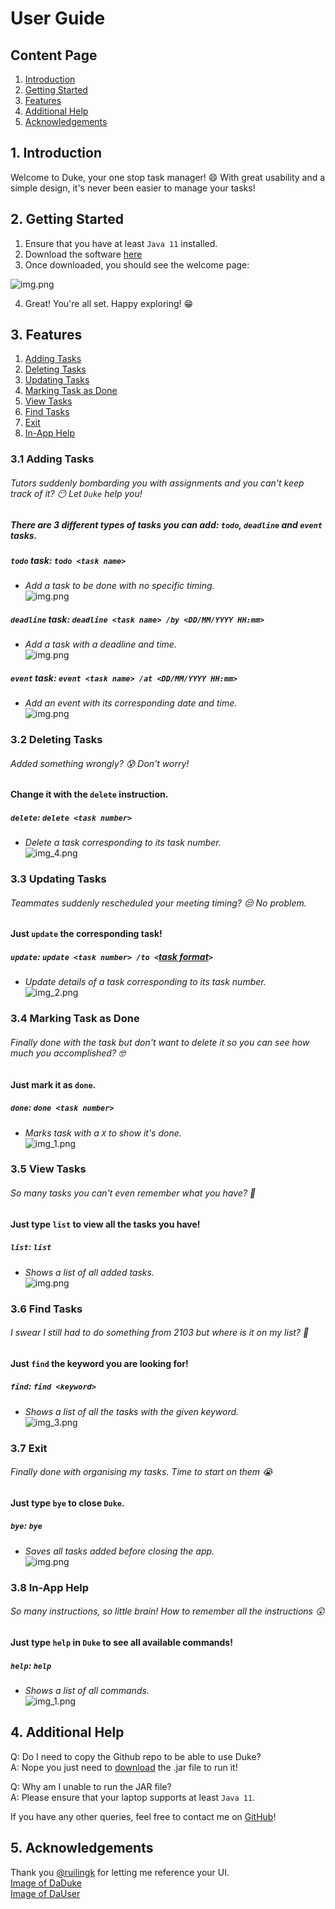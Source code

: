 # User Guide

## Content Page
1. [Introduction](#1-introduction)
2. [Getting Started](#2-getting-started)
3. [Features](#3-features)
4. [Additional Help](#4-additional-help)
5. [Acknowledgements](#5-acknowledgements)

## 1. Introduction 
Welcome to Duke, your one stop task manager! :smile:
With great usability and a simple design, it's never been easier to manage your tasks!

## 2. Getting Started
1. Ensure that you have at least `Java 11` installed.
2. Download the software [here](https://github.com/JodyLorah/ip/releases/tag/v0.2)
3. Once downloaded, you should see the welcome page:

![img.png](images/successfulSetup.png)
   
4. Great! You're all set. Happy exploring! :grin:

## 3. Features
1. [Adding Tasks](#31-adding-tasks)
2. [Deleting Tasks](#32-deleting-tasks)
3. [Updating Tasks](#33-updating-tasks)
4. [Marking Task as Done](#34-marking-task-as-done)
5. [View Tasks](#35-view-tasks)
6. [Find Tasks](#36-find-tasks)
7. [Exit](#37-exit)
8. [In-App Help](#38-in-app-help)
### 3.1 Adding Tasks
###### Tutors suddenly bombarding you with assignments and you can't keep track of it? :no_mouth: Let `Duke` help you!
##### There are 3 different types of tasks you can add: `todo`, `deadline` and `event` tasks.
##### `todo` task: _`todo <task name>`_ 
* _Add a task to be done with no specific timing._ \
![img.png](images/todo.png)

##### `deadline` task: _`deadline <task name> /by <DD/MM/YYYY HH:mm>`_
* _Add a task with a deadline and time._ \
![img.png](images/deadline.png)

##### `event` task: _`event <task name> /at <DD/MM/YYYY HH:mm>`_
* _Add an event with its corresponding date and time._ \
![img.png](images/event.png)
  
### 3.2 Deleting Tasks
###### Added something wrongly? :cold_sweat: Don't worry! 
#### Change it with the `delete` instruction.
##### `delete`: _`delete <task number>`_
* _Delete a task corresponding to its task number._ \
![img_4.png](images/delete.png)

### 3.3 Updating Tasks
###### Teammates suddenly rescheduled your meeting timing? :unamused: No problem. 
#### Just `update` the corresponding task!
##### `update`: _`update <task number> /to <`[task format](#31-adding-tasks)`>`_
* _Update details of a task corresponding to its task number._ \
![img_2.png](images/update.png)
  
### 3.4 Marking Task as Done
###### Finally done with the task but don't want to delete it so you can see how much you accomplished? :nerd_face: 
#### Just mark it as `done`.
##### `done`: _`done <task number>`_ 
* _Marks task with a `X` to show it's done._ \
![img_1.png](images/done.png)
  
### 3.5 View Tasks
###### So many tasks you can't even remember what you have? :exploding_head: 
#### Just type `list` to view all the tasks you have!
##### `list`: _`list`_
* _Shows a list of all added tasks._ \
![img.png](images/list.png)

### 3.6 Find Tasks
###### I swear I still had to do something from 2103 but where is it on my list? :woozy_face:
#### Just `find` the keyword you are looking for!
##### `find`: _`find <keyword>`_
* _Shows a list of all the tasks with the given keyword._ \
![img_3.png](images/find.png)
  
### 3.7 Exit
###### Finally done with organising my tasks. Time to start on them :sob:
#### Just type `bye` to close `Duke`.
##### `bye`: _`bye`_
* _Saves all tasks added before closing the app._ \
![img.png](images/bye.png)

### 3.8 In-App Help
###### So many instructions, so little brain! How to remember all the instructions :astonished:
#### Just type `help` in `Duke` to see all available commands!
##### `help`: _`help`_
* _Shows a list of all commands._ \
![img_1.png](images/help.png)

## 4. Additional Help
Q: Do I need to copy the Github repo to be able to use Duke? \
A: Nope you just need to [download](https://github.com/JodyLorah/ip/releases/tag/v0.2) the .jar file to run it!

Q: Why am I unable to run the JAR file? \
A: Please ensure that your laptop supports at least `Java 11`.

If you have any other queries, feel free to contact me on [GitHub](https://github.com/JodyLorah)!

## 5. Acknowledgements
Thank you [@ruilingk](https://github.com/ruilingk) for letting me reference your UI. \
[Image of DaDuke](https://www.refinery29.com/images/10251619.jpg) \
[Image of DaUser](https://www.refinery29.com/en-us/2020/12/10226515/bridgerton-netflix-cast-characters-actors#slide-1)